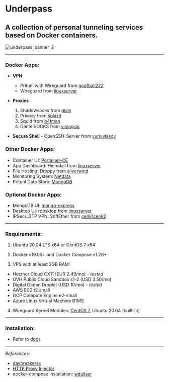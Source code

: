 # Underpass

## A collection of personal tunneling services based on Docker containers.

![underpass_banner_2](https://user-images.githubusercontent.com/9207205/92270351-7afee480-ef18-11ea-815c-6e719869f848.png)

***

### Docker Apps:
- **VPN**
  - Pritunl with Wireguard from [goofball222](https://hub.docker.com/r/goofball222/pritunl)
  - Wireguard from [linuxserver](https://hub.docker.com/r/linuxserver/wireguard)

- **Proxies**
  1. Shadowsocks from [gists](https://hub.docker.com/r/gists/shadowsocks-libev)
  2. Privoxy from [splazit](https://hub.docker.com/r/splazit/privoxy-alpine)
  3. Squid from [b4tman](https://hub.docker.com/r/b4tman/squid)
  4. Dante SOCKS from [vimagick](https://hub.docker.com/r/vimagick/dante)

- **Secure Shell** - OpenSSH-Server from [yuriyvlasov](https://hub.docker.com/r/yuriyvlasov/openssh-server)

### Other Docker Apps:
  - Container UI: [Portainer-CE](https://hub.docker.com/r/portainer/portainer)
  - App Dashboard: Heimdall from [linuxserver](https://hub.docker.com/r/linuxserver/heimdall)
  - File Hosting: Droppy from [silverwind](https://github.com/silverwind/droppy)
  - Monitoring System: [Netdata](https://hub.docker.com/r/netdata/netdata)
  - Pritunl Data Store: [MongoDB](https://hub.docker.com/_/mongo)

### Optional Docker Apps:
  - MongoDB UI: [mongo-express](https://hub.docker.com/_/mongo-express)
  - Desktop UI: rdesktop from [linuxserver](https://hub.docker.com/r/linuxserver/rdesktop)
  - IPSec/L2TP VPN: SoftEther from [cenk1cenk2](https://hub.docker.com/r/cenk1cenk2/softether-vpnsrv)

***

### Requirements:
1. Ubuntu 20.04 LTS x64 or CentOS 7 x64

2. Docker v19.03+ and Docker Compose v1.26+

3. VPS with at least 2GB RAM:
  - Hetzner Cloud CX11 (EUR 2.49/mo) - _tested_
  - OVH Public Cloud Sandbox s1-2 (USD 3.50/mo)
  - Digital Ocean Droplet (USD 10/mo) - _tested_
  - AWS EC2 t2.small
  - GCP Compute Engine e2-small
  - Azure Linux Virtual Machine B1MS

4. Wireguard Kernel Modules: [CentOS 7](https://www.wireguard.com/install/#centos-7-module-plus-module-kmod-module-dkms-tools), Ubuntu 20.04 (built-in)

***

### Installation:
- Refer to [docs](https://github.com/gabotronix/underpass-docs)

***

_References:_

- [daybreakersx](https://github.com/daybreakersx)
- [HTTP Proxy Injector](https://sourceforge.net/projects/httpproxyinjector/)
- docker-compose installation: [wdullaer](https://gist.githubusercontent.com/wdullaer/f1af16bd7e970389bad3/raw/4a5a72aece57e1deca926894e5919f90350c706d/install.sh)
